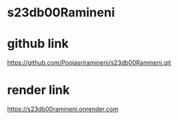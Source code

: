 # s23db00Ramineni
# github link
https://github.com/Poojasriramineni/s23db00Ramineni.git
# render link
https://s23db00ramineni.onrender.com

